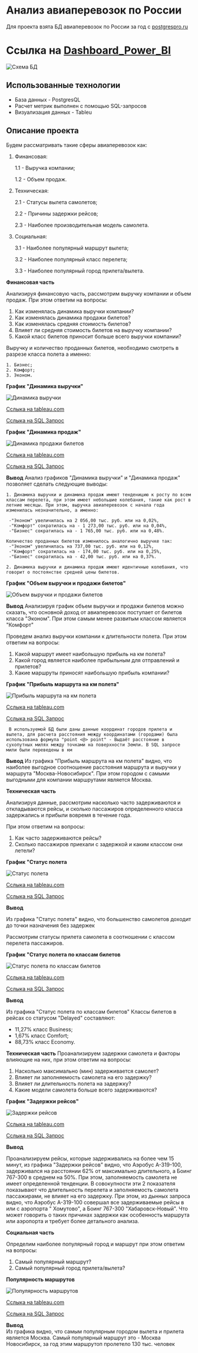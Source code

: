 # Анализ авиаперевозок по России

Для проекта взята БД авиаперевозок по России за год с
[postgrespro.ru](https://postgrespro.ru/education/demodb)

# Ссылка на [Dashboard_Power_BI](https://drive.google.com/drive/folders/1be3vZeNirj1df60Pg2YgYYXLLItOIsfn?usp=drive_link)

<image src="./structure/structure_bd.jpg" alt="Схема БД">

## Использованные технологии

- База данных - PostgresQL
- Расчет метрик выполнен с помощью SQL-запросов
- Визуализация данных - Tableu

## Описание проекта

Будем рассматривать такие сферы авиаперевозок как:

1. Финансовая:

    1.1 - Выручка компании;

    1.2 - Объем продаж.

2. Техническая:

    2.1 - Статусы вылета самолетов;

    2.2 - Причины задержки рейсов;

    2.3 - Наиболее производительная модель самолета.

3. Социальная:

    3.1 - Наиболее популярный маршрут вылета;

    3.2 - Наиболее популярный класс перелета;

    3.3 - Наиболее популярный город прилета/вылета.

**Финансовая часть**

Анализируя финансовую часть, рассмотрим выручку компании и объем продаж. При этом ответим на вопросы:

1. Как изменялась динамика выручки компании?
2. Как изменялась динамика продажи билетов?
3. Как изменялась средняя стоимость билетов?
4. Влияет ли средняя стоимость билетов на выручку компании?
5. Какой класс билетов приносит больше всего выручки компании?

Выручку и количество проданных билетов, необходимо смотреть в разрезе класса полета а именно:

    1. Бизнес;
    2. Комфорт;
    3. Эконом.
 

**График "Динамика выручки"**

<image src="./img//dynamics/Dynamics_revenue.png" alt="Динамика выручки"> 

[Сслыка на tableau.com](https://public.tableau.com/app/profile/.25111955/viz/Dynamics_revenue/Dynamics_revenue)

[Сслыка на SQL Запрос](https://github.com/cnegaa/transportation/blob/master/sql/dynamics/dynamics_revenue.sql)


**График "Динамика продаж"**

<image src="./img//dynamics/Dynamics_ticket_sales.png" alt="Динамика продажи билетов">

[Сслыка на tableau.com](https://public.tableau.com/app/profile/.25111955/viz/Dynamics_ticket_sales_16820940884350/Dynamics_ticket_sales)

[Сслыка на SQL Запрос](https://github.com/cnegaa/transportation/blob/master/sql/dynamics/dynamics_ticket_sales.sql)

**Вывод**
Анализ графиков "Динамика выручки" и "Динамика продаж" позволяет сделать следующие выводы:

    1. Динамика выручки и динамика продаж имеют тенденицию к росту по всем классам перелета, при этом имеет небольшие колебания, такие как рост в летние месяцы. При этом, выручка авиаперевозок с начала года изменилась незначительно, а именно:

     -"Эконом" увеличилась на 2 056,00 тыс. руб. или на 0,02%,
     -"Комфорт" сократилась на - 1 273,00 тыс. руб. или на 0,04%,
     -"Бизнес" сократилась на - 1 765,00 тыс. руб. или на 0,48%.

    Количество проданных билетов изменилось аналогично выручке так: 
     -"Эконом" увеличилась на 737,00 тыс. руб. или на 0,12%,
     -"Комфорт" сократилась на - 174,00 тыс. руб. или на 0,25%,
     -"Бизнес" сократилась на - 42,00 тыс. руб. или на 0,37%.

    2. Динамика выручки и динамика продаж имеют идентичные колебания, что говорит о постоянстве средней цены билетов.

**График "Объем выручки и продажи билетов"**

<image src="./img//dynamics/Revenue-ticket.png" alt="Объем выручки и продажи билетов">


**Вывод**
Анализируя график объем выручки и продажи билетов можно сказать, что основной доход от авиаперевозок поступает от билетов класса "Эконом". При этом самым менее развитым классом является "Комфорт"

Проведем анализ выручки компании к длительности полета. При этом ответим на вопросы:

1. Какой маршрут имеет наибольшую прибыль на км полета?
2. Какой город является наиболее прибыльным для отправлений и прилетов?
3. Какие маршруты приносят наибольшую прибыль компании? 

**График "Прибыль маршрута на км полета"**

<image src="./img/route_profit_per_km/Route_profit_per_km.png" alt="Прибыль маршрута на км полета"> 

[Сслыка на tableau.com](https://public.tableau.com/app/profile/.25111955/viz/Route_profit_per_km/Route_profit_per_km)

[Сслыка на SQL Запрос](https://public.tableau.com/app/profile/.25111955/viz/Route_profit_per_km/Route_profit_per_km)
     
     В используемой БД были даны данные координат городов прилета и вылета, для расчета расстояния между координатами (городами) была использована формула "point <@> point" - Выдаёт расстояние в сухопутных милях между точками на поверхности Земли. В SQL запросе мили были переведены в км


**Вывод** 
Из графика "Прибыль маршрута на км полета" видно, что наиболее выгодное соотношение расстояния маршрута и выручки у маршрута "Москва-Новосибирск". При этом городом с самыми выгодными для компании маршрутами является Москва. 

**Техническая часть** 

Анализируя данные, рассмотрим насколько часто задерживаются и откладываются рейсы, и сколько пассажиров определенного класса задержались и прибыли вовремя в течение года.

При этом ответим на вопросы: 
1. Как часто задерживаются рейсы?
2. Сколько пассажиров приехали с задержкой и каким классом они летели?

**График "Статус полета**

<image src="./img/status_flight/Status_flight.png" alt="Статус полета"> 

[Сслыка на tableau.com](https://public.tableau.com/app/profile/.25111955/viz/Status_flight/Status_flight)

[Сслыка на SQL Запрос](https://github.com/cnegaa/transportation/blob/master/sql/status_flight/status%20flight.sql)

**Вывод** 

Из графика "Статус полета" видно, что большенство самолетов доходит до точки назначения без задержек

Рассмотрим статусы прилета самолета в соотношении с классом перелета пассажиров.

**График "Статус полета по классам билетов**

<image src="./img/status_flight/Status_flight_class.png" alt="Статус полета по классам билетов">

[Сслыка на tableau.com](https://public.tableau.com/app/profile/.25111955/viz/Status_flight_class/Status_flight_class)

[Сслыка на SQL Запрос](https://github.com/cnegaa/transportation/blob/master/sql/status_flight/status%20flight.sql)

**Вывод**

Из графика "Статус полета по классам билетов"
Классы билетов в рейсах со статусом "Delayed" составляют: 
- 11,27% класс Business; 
- 1,67% класс Comfort; 
- 88,73% класс Economy.

**Техническая часть**
Проанализируем задержки самолета и факторы влияющие на них, при этом ответим на вопросы:
1. Насколько максимально (мин) задерживается самолет?
2. Влияет ли заполняемость самолета на его задержку?
3. Влияет ли длительность полета на задержку?
4. Какие модели самолета больше всего задерживаются?

**График "Задержки рейсов"**

<image src="./img/flight_delays/Flight_delays.png" alt="Задержки рейсов">

[Сслыка на tableau.com](https://public.tableau.com/app/profile/.25111955/viz/Flight_delays_16820201019770/Flight_delays)

[Сслыка на SQL Запрос](https://github.com/cnegaa/transportation/tree/master/sql/route_demand)

**Вывод**  

Проанализируем рейсы, которые задерживались на более чем 15 минут, из графика "Задержки рейсов" видно, что Аэробус А-319-100, задерживался на расстоянии 62% от максимально длительного, а Боинг 767-300 в среднем на 50%. 
При этом, заполняемость самолета не имеет определенной тенденции. 
В совокупности эти 2 показателя показывают что длительность перелета и заполняемость самолета пассажирами, не влияет на его задержку. 
При этом, из дынных запроса видно, что Аэробус А-319-100 совершал все задерживаемые рейсы в или с аэропорта " Хомутово", а Боинг 767-300 "Хабаровск-Новый". Что может говорить о таких причинах задержки как особенность маршрута или аэропорта и требует более детального анализа.

**Социальная часть**

Определим наиболее популярный город и маршрут при этом ответим на вопросы:
1. Самый популярный маршрут?
2. Самый популярный город прилета/вылета?

**Популярность маршрутов**

<image src="./img/route_demand/Route_demand.png" alt="Популярность маршрутов">

[Сслыка на tableau.com](https://public.tableau.com/app/profile/.25111955/viz/Route_demand/Route_demand)

[Сслыка на SQL Запрос](https://github.com/cnegaa/transportation/blob/master/sql/route_demand/demand_route.sql)

**Вывод**   
Из графика видно, что самым популярным городом вылета и прилета является Москва. Самый популярный маршрут это - Москва Новосибирск, за год этим маршрутоп пролетело 130 тыс. человек